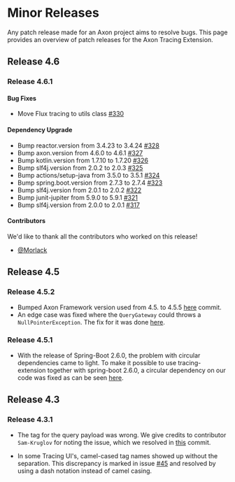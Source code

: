 # Minor Releases

Any patch release made for an Axon project aims to resolve bugs.
This page provides an overview of patch releases for the Axon Tracing Extension.

## Release 4.6

### Release 4.6.1

#### Bug Fixes

- Move Flux tracing to utils class [#330](https://github.com/AxonFramework/extension-tracing/pull/330)

#### Dependency Upgrade

- Bump reactor.version from 3.4.23 to 3.4.24 [#328](https://github.com/AxonFramework/extension-tracing/pull/328)
- Bump axon.version from 4.6.0 to 4.6.1 [#327](https://github.com/AxonFramework/extension-tracing/pull/327)
- Bump kotlin.version from 1.7.10 to 1.7.20 [#326](https://github.com/AxonFramework/extension-tracing/pull/326)
- Bump slf4j.version from 2.0.2 to 2.0.3 [#325](https://github.com/AxonFramework/extension-tracing/pull/325)
- Bump actions/setup-java from 3.5.0 to 3.5.1 [#324](https://github.com/AxonFramework/extension-tracing/pull/324)
- Bump spring.boot.version from 2.7.3 to 2.7.4 [#323](https://github.com/AxonFramework/extension-tracing/pull/323)
- Bump slf4j.version from 2.0.1 to 2.0.2 [#322](https://github.com/AxonFramework/extension-tracing/pull/322)
- Bump junit-jupiter from 5.9.0 to 5.9.1 [#321](https://github.com/AxonFramework/extension-tracing/pull/321)
- Bump slf4j.version from 2.0.0 to 2.0.1 [#317](https://github.com/AxonFramework/extension-tracing/pull/317)

#### Contributors

We'd like to thank all the contributors who worked on this release!

- [@Morlack](https://github.com/Morlack)

## Release 4.5

### Release 4.5.2

* Bumped Axon Framework version used from 4.5. to 4.5.5 [here](https://github.com/AxonFramework/extension-tracing/commit/3cad35ce3fdba6e4398bb5471383685ecf2b686e) commit.
* An edge case was fixed where the `QueryGateway` could throws a `NullPointerException`. The fix for it was done [here](https://github.com/AxonFramework/extension-tracing/pull/218).


### Release 4.5.1

* With the release of Spring-Boot 2.6.0, the problem with circular dependencies came to light. To make it possible to use tracing-extension together with spring-boot 2.6.0, a circular dependency on our code was fixed as can be seen [here](https://github.com/AxonFramework/extension-tracing/commit/b4de5e3347568a7b5ca3c646ef96cdf4d1293f71).

## Release 4.3

### Release 4.3.1

* The tag for the query payload was wrong.
  We give credits to contributor `Sam-Kruglov` for noting the issue, which we resolved in [this](https://github.com/AxonFramework/extension-tracing/commit/72c8b15fec144c62fe6115d4993d60ab93ecee07) commit.

* In some Tracing UI's, camel-cased tag names showed up without the separation.
  This discrepancy is marked in issue [#45](https://github.com/AxonFramework/extension-tracing/issues/45) and resolved by using a dash notation instead of camel casing.
 